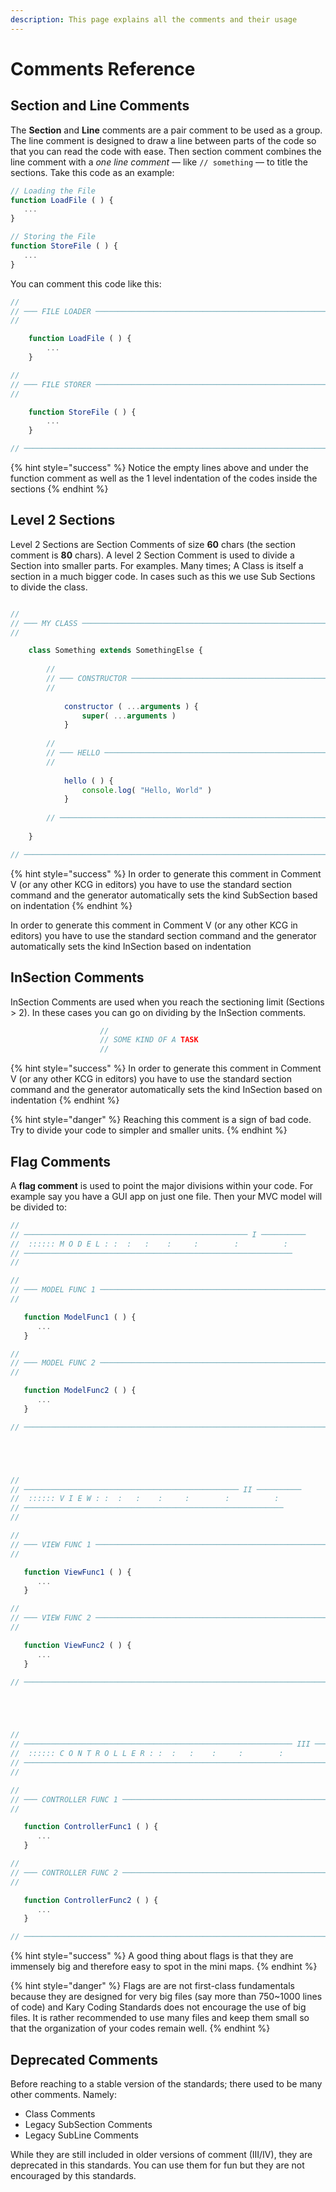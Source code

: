 ```yaml
---
description: This page explains all the comments and their usage
---
```


# Comments Reference

## Section and Line Comments

The **Section** and **Line** comments are a pair comment to be used as a group. The line comment is designed to draw a line between parts of the code so that you can read the code with ease. Then section comment combines the line comment with a _one line comment_ — like `// something` — to title the sections. Take this code as an example:

```javascript
// Loading the File 
function LoadFile ( ) {
   ...
}

// Storing the File
function StoreFile ( ) {
   ...
}
```

You can comment this code like this:

```javascript
//
// ─── FILE LOADER ──────────────────────────────────────────────────────
//

    function LoadFile ( ) {
        ...
    } 

//
// ─── FILE STORER ──────────────────────────────────────────────────────
//

    function StoreFile ( ) {
        ...
    }

// ──────────────────────────────────────────────────────────────────────
```

{% hint style="success" %}
Notice the empty lines above and under the function comment as well as the 1 level indentation of the codes inside the sections
{% endhint %}

## Level 2 Sections

Level 2 Sections are Section Comments of size **60** chars \(the section comment is **80** chars\). A level 2 Section Comment is used to divide a Section into smaller parts. For examples. Many times; A Class is itself a section in a much bigger code. In cases such as this we use Sub Sections to divide the class.

```javascript

//
// ─── MY CLASS ───────────────────────────────────────────────────────────────────
//

    class Something extends SomethingElse {
    
        //
        // ─── CONSTRUCTOR ────────────────────────────────────────────
        //
    
            constructor ( ...arguments ) {
                super( ...arguments )
            }
            
        //
        // ─── HELLO ──────────────────────────────────────────────────
        //
        
            hello ( ) {
                console.log( "Hello, World" )
            }
    
        // ────────────────────────────────────────────────────────────
        
    }

// ────────────────────────────────────────────────────────────────────────────────

```

{% hint style="success" %}
In order to generate this comment in Comment V \(or any other KCG in editors\) you have to use the standard section command and the generator automatically sets the kind SubSection based on indentation
{% endhint %}



In order to generate this comment in Comment V \(or any other KCG in editors\) you have to use the standard section command and the generator automatically sets the kind InSection based on indentation

## InSection Comments

InSection Comments are used when you reach the sectioning limit \(Sections &gt; 2\). In these cases you can go on dividing by the InSection comments.

```javascript
                    //
                    // SOME KIND OF A TASK
                    //
```

{% hint style="success" %}
In order to generate this comment in Comment V \(or any other KCG in editors\) you have to use the standard section command and the generator automatically sets the kind InSection based on indentation
{% endhint %}

{% hint style="danger" %}
Reaching this comment is a sign of bad code. Try to divide your code to simpler and smaller units.
{% endhint %}

## Flag Comments

A **flag comment** is used to point the major divisions within your code. For example say you have a GUI app on just one file. Then your MVC model will be divided to:

```javascript
//
// ────────────────────────────────────────────────── I ──────────
//  :::::: M O D E L : :  :   :    :     :        :          :
// ────────────────────────────────────────────────────────────
//

//
// ─── MODEL FUNC 1 ─────────────────────────────────────────────────────
//

   function ModelFunc1 ( ) { 
      ...
   }

//
// ─── MODEL FUNC 2 ─────────────────────────────────────────────────────
//

   function ModelFunc2 ( ) { 
      ...
   }

// ──────────────────────────────────────────────────────────────────────





//
// ──────────────────────────────────────────────── II ──────────
//  :::::: V I E W : :  :   :    :     :        :          :
// ──────────────────────────────────────────────────────────
//

//
// ─── VIEW FUNC 1 ──────────────────────────────────────────────────────
//

   function ViewFunc1 ( ) { 
      ...
   }

//
// ─── VIEW FUNC 2 ──────────────────────────────────────────────────────
//

   function ViewFunc2 ( ) { 
      ...
   }

// ──────────────────────────────────────────────────────────────────────





//
// ──────────────────────────────────────────────────────────── III ──────────
//  :::::: C O N T R O L L E R : :  :   :    :     :        :          :
// ──────────────────────────────────────────────────────────────────────
//

//
// ─── CONTROLLER FUNC 1 ────────────────────────────────────────────────
//

   function ControllerFunc1 ( ) { 
      ...
   }

//
// ─── CONTROLLER FUNC 2 ────────────────────────────────────────────────
//

   function ControllerFunc2 ( ) { 
      ...
   }

// ──────────────────────────────────────────────────────────────────────
```

{% hint style="success" %}
A good thing about flags is that they are immensely big and therefore easy to spot in the mini maps.
{% endhint %}

{% hint style="danger" %}
Flags are are not first-class fundamentals because they are designed for very big files \(say more than 750~1000 lines of code\) and Kary Coding Standards does not encourage the use of big files. It is rather recommended to use many files and keep them small so that the organization of your codes remain well.
{% endhint %}

## Deprecated Comments

Before reaching to a stable version of the standards; there used to be many other comments. Namely:

* Class Comments
* Legacy SubSection Comments
* Legacy SubLine Comments

While they are still included in older versions of comment \(III/IV\), they are deprecated in this standards. You can use them for fun but they are not encouraged by this standards.

